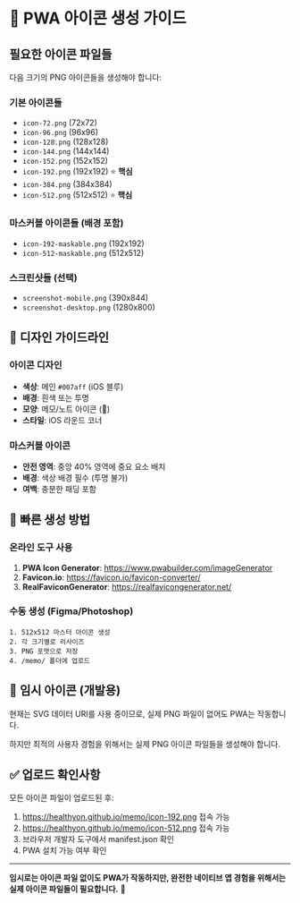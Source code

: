 # 📱 PWA 아이콘 생성 가이드

## 필요한 아이콘 파일들

다음 크기의 PNG 아이콘들을 생성해야 합니다:

### 기본 아이콘들
- `icon-72.png` (72x72)
- `icon-96.png` (96x96)  
- `icon-128.png` (128x128)
- `icon-144.png` (144x144)
- `icon-152.png` (152x152)
- `icon-192.png` (192x192) ⭐ **핵심**
- `icon-384.png` (384x384)
- `icon-512.png` (512x512) ⭐ **핵심**

### 마스커블 아이콘들 (배경 포함)
- `icon-192-maskable.png` (192x192)
- `icon-512-maskable.png` (512x512)

### 스크린샷들 (선택)
- `screenshot-mobile.png` (390x844)
- `screenshot-desktop.png` (1280x800)

## 🎨 디자인 가이드라인

### 아이콘 디자인
- **색상**: 메인 `#007aff` (iOS 블루)
- **배경**: 흰색 또는 투명
- **모양**: 메모/노트 아이콘 (📝)
- **스타일**: iOS 라운드 코너

### 마스커블 아이콘
- **안전 영역**: 중앙 40% 영역에 중요 요소 배치
- **배경**: 색상 배경 필수 (투명 불가)
- **여백**: 충분한 패딩 포함

## 🚀 빠른 생성 방법

### 온라인 도구 사용
1. **PWA Icon Generator**: https://www.pwabuilder.com/imageGenerator
2. **Favicon.io**: https://favicon.io/favicon-converter/
3. **RealFaviconGenerator**: https://realfavicongenerator.net/

### 수동 생성 (Figma/Photoshop)
```
1. 512x512 마스터 아이콘 생성
2. 각 크기별로 리사이즈
3. PNG 포맷으로 저장
4. /memo/ 폴더에 업로드
```

## 📝 임시 아이콘 (개발용)

현재는 SVG 데이터 URI를 사용 중이므로, 
실제 PNG 파일이 없어도 PWA는 작동합니다.

하지만 최적의 사용자 경험을 위해서는 
실제 PNG 아이콘 파일들을 생성해야 합니다.

## ✅ 업로드 확인사항

모든 아이콘 파일이 업로드된 후:
1. https://healthyon.github.io/memo/icon-192.png 접속 가능
2. https://healthyon.github.io/memo/icon-512.png 접속 가능
3. 브라우저 개발자 도구에서 manifest.json 확인
4. PWA 설치 가능 여부 확인

---

**임시로는 아이콘 파일 없이도 PWA가 작동하지만, 
완전한 네이티브 앱 경험을 위해서는 실제 아이콘 파일들이 필요합니다.** 🎯